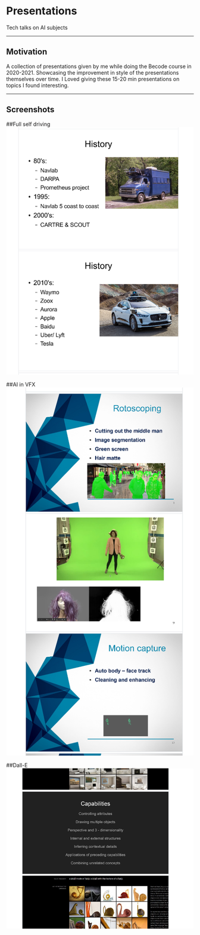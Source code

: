 # Presentations

Tech talks on AI subjects

---
## Motivation
A collection of presentations given by me while doing the Becode course in 2020-2021. Showcasing the improvement in style of the presentations themselves over time. I Loved giving these 15-20 min presentations on topics I found interesting.

---
## Screenshots

##Full self driving
![Alt text](./assets/FSD_screenshot.PNG?raw=true "FSD")

##AI in VFX
![Alt text](./assets/VFX_screenshot.PNG?raw=true "VFX")

##Dall-E
![Alt text](./assets/Dalle_screenshot.PNG?raw=true "Dall-E")
